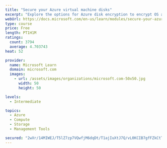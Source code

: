 ```yaml
---
title: "Secure your Azure virtual machine disks"
excerpt: "Explore the options for Azure disk encryption to encrypt OS and data disks on existing and new virtual machines."
webUrl: https://docs.microsoft.com/en-us/learn/modules/secure-your-azure-virtual-machine-disks/
type: course
price: Free
length: PT1H1M
ratings:
  count: 3794
  average: 4.703743
heat: 52

provider:
  name: Microsoft Learn
  domain: microsoft.com
  images:
    - url: /assets/images/organizations/microsoft.com-50x50.jpg
      width: 50
      height: 50

levels:
  - Intermediate

topics:
  - Azure
  - Compute
  - Storage
  - Management Tools

secured: "2wXr/14MIWEJ/T5lZ7zp7VQwfjM6dqDt/T1ajIuXtJ7Q/vL0KCIB7gfFZkCtTOLF+aooiam93mDhfDSG+KyY0XepMg0sImJmHSLWZXr/3QpoXOPNckvZUe+KFcTVWoi+lZXOYRszZjRBHl3Yo8bZf1s5Pdj8nA8PVkGEyE04084FWjAm3PuancB3vmJLBaNf2/f/r0BqyTSjdHxXhXP1VOq5Yn4BiSN0is4PLlzahu49J9ijeLtHAgXoQzGikRZHvAZRWxn/ZAmabzOlpNJNybI59JO0s3sYKcv++H2/YDqRzkCiuc1PxmqPELEXjKiKfnAXbiPO6xGqp8V9iGwgcgzdsXgkKyqQwEyPDB4fIp+MiHnCCiRFwRpFW/thodW6MN0sGrnWE4FY2qEKys2JQXJzwo3NHc5y8KyOfRwmX0o=;DafmMRsecKjj4mFbn5NLdw=="
---
```


